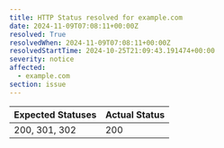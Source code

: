 ```yaml
---
title: HTTP Status resolved for example.com
date: 2024-11-09T07:08:11+00:00Z
resolved: True
resolvedWhen: 2024-11-09T07:08:11+00:00Z
resolvedStartTime: 2024-10-25T21:09:43.191474+00:00
severity: notice
affected:
  - example.com
section: issue
---
```


| Expected Statuses | Actual Status  |
|-------------------|----------------|
| 200, 301, 302 | 200 |
